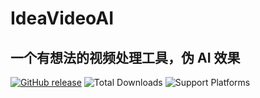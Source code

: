 # IdeaVideoAI

## 一个有想法的视频处理工具，伪 AI 效果

[![GitHub release](https://img.shields.io/github/v/release/itwangxiang/IdeaVideoAI.svg)](https://github.com/itwangxiang/IdeaVideoAI/releases) ![Total Downloads](https://img.shields.io/github/downloads/itwangxiang/IdeaVideoAI/total.svg) ![Support Platforms](https://camo.githubusercontent.com/2b46c1151d9febe8de2b889e3867c235163737d1855f90b3b3b3edcd8b878b8e/68747470733a2f2f696d672e736869656c64732e696f2f62616467652f706c6174666f726d2d77696e646f77732d6c6967687467726579)
